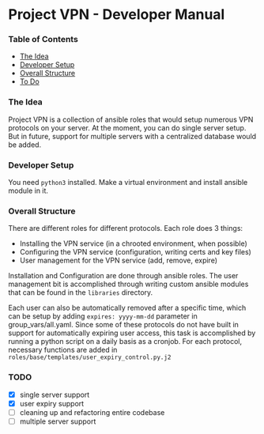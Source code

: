 # Project VPN - Developer Manual

### Table of Contents
- [The Idea](#the-idea)
- [Developer Setup](#developer-setup)
- [Overall Structure](#overall-structure)
- [To Do](#todo)

### The Idea
Project VPN is a collection of ansible roles that would setup numerous VPN protocols on your server. At the moment, you can do single server setup. But in future, support for multiple servers with a centralized database would be added.

### Developer Setup
You need `python3` installed. Make a virtual environment and install ansible module in it.

### Overall Structure
There are different roles for different protocols. Each role does 3 things:
- Installing the VPN service (in a chrooted environment, when possible)
- Configuring the VPN service (configuration, writing certs and key files)
- User management for the VPN service (add, remove, expire)

Installation and Configuration are done through ansible roles. The user management bit is accomplished through writing custom ansible modules that can be found in the `libraries` directory.

Each user can also be automatically removed after a specific time, which can be setup by adding `expires: yyyy-mm-dd` parameter in group_vars/all.yaml. Since some of these protocols do not have built in support for automatically expiring user access, this task is accomplished by running a python script on a daily basis as a cronjob. For each protocol, necessary functions are added in `roles/base/templates/user_expiry_control.py.j2`

### TODO
- [X] single server support
- [X] user expiry support
- [ ] cleaning up and refactoring entire codebase
- [ ] multiple server support

